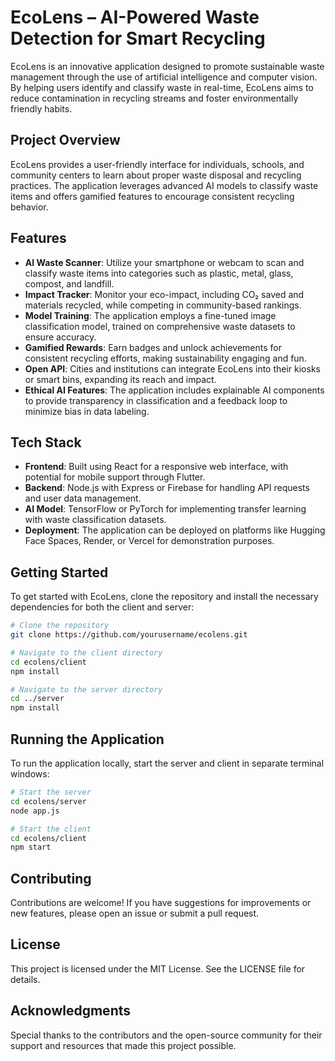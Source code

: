 # EcoLens – AI-Powered Waste Detection for Smart Recycling

EcoLens is an innovative application designed to promote sustainable waste management through the use of artificial intelligence and computer vision. By helping users identify and classify waste in real-time, EcoLens aims to reduce contamination in recycling streams and foster environmentally friendly habits.

## Project Overview

EcoLens provides a user-friendly interface for individuals, schools, and community centers to learn about proper waste disposal and recycling practices. The application leverages advanced AI models to classify waste items and offers gamified features to encourage consistent recycling behavior.

## Features

- **AI Waste Scanner**: Utilize your smartphone or webcam to scan and classify waste items into categories such as plastic, metal, glass, compost, and landfill.
- **Impact Tracker**: Monitor your eco-impact, including CO₂ saved and materials recycled, while competing in community-based rankings.
- **Model Training**: The application employs a fine-tuned image classification model, trained on comprehensive waste datasets to ensure accuracy.
- **Gamified Rewards**: Earn badges and unlock achievements for consistent recycling efforts, making sustainability engaging and fun.
- **Open API**: Cities and institutions can integrate EcoLens into their kiosks or smart bins, expanding its reach and impact.
- **Ethical AI Features**: The application includes explainable AI components to provide transparency in classification and a feedback loop to minimize bias in data labeling.

## Tech Stack

- **Frontend**: Built using React for a responsive web interface, with potential for mobile support through Flutter.
- **Backend**: Node.js with Express or Firebase for handling API requests and user data management.
- **AI Model**: TensorFlow or PyTorch for implementing transfer learning with waste classification datasets.
- **Deployment**: The application can be deployed on platforms like Hugging Face Spaces, Render, or Vercel for demonstration purposes.

## Getting Started

To get started with EcoLens, clone the repository and install the necessary dependencies for both the client and server:

```bash
# Clone the repository
git clone https://github.com/yourusername/ecolens.git

# Navigate to the client directory
cd ecolens/client
npm install

# Navigate to the server directory
cd ../server
npm install
```

## Running the Application

To run the application locally, start the server and client in separate terminal windows:

```bash
# Start the server
cd ecolens/server
node app.js

# Start the client
cd ecolens/client
npm start
```

## Contributing

Contributions are welcome! If you have suggestions for improvements or new features, please open an issue or submit a pull request.

## License

This project is licensed under the MIT License. See the LICENSE file for details.

## Acknowledgments

Special thanks to the contributors and the open-source community for their support and resources that made this project possible.